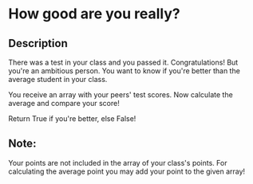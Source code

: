 # How good are you really?

## Description

There was a test in your class and you passed it. Congratulations!
But you're an ambitious person. You want to know if you're better than the average student in your class.

You receive an array with your peers' test scores. Now calculate the average and compare your score!

Return True if you're better, else False!

## Note:

Your points are not included in the array of your class's points. For calculating the average point you may add your point to the given array!